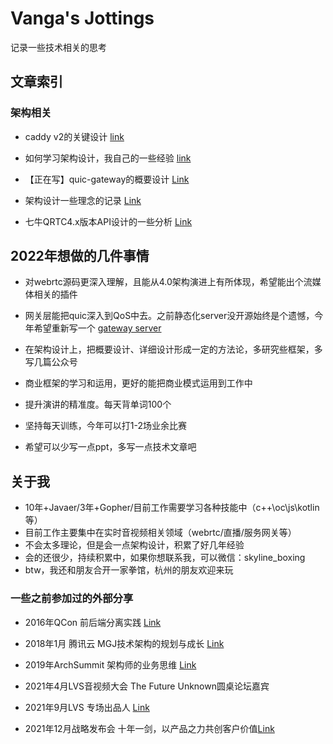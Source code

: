 # Vanga's Jottings

记录一些技术相关的思考


## 文章索引

### 架构相关

* caddy v2的关键设计 [link](arch/caddy-v2-design.md)

* 如何学习架构设计，我自己的一些经验 [link](arch/how-to-learn-arch.md)

* 【正在写】quic-gateway的概要设计 [Link](arch/quic-gateway-design.md)

* 架构设计一些理念的记录 [Link](arch/arch-design-principle.md)

* 七牛QRTC4.x版本API设计的一些分析 [Link](arch/qn-rtc-apiv4-design.md)


## 2022年想做的几件事情

* 对webrtc源码更深入理解，且能从4.0架构演进上有所体现，希望能出个流媒体相关的插件

* 网关层能把quic深入到QoS中去。之前静态化server没开源始终是个遗憾，今年希望重新写一个 [gateway server](https://github.com/vanga-top/quic-gateway)

* 在架构设计上，把概要设计、详细设计形成一定的方法论，多研究些框架，多写几篇公众号

* 商业框架的学习和运用，更好的能把商业模式运用到工作中

* 提升演讲的精准度。每天背单词100个

* 坚持每天训练，今年可以打1-2场业余比赛

* 希望可以少写一点ppt，多写一点技术文章吧


## 关于我

* 10年+Javaer/3年+Gopher/目前工作需要学习各种技能中（c++\oc\js\kotlin等）
* 目前工作主要集中在实时音视频相关领域（webrtc/直播/服务网关等）
* 不会太多理论，但是会一点架构设计，积累了好几年经验
* 会的还很少，持续积累中，如果你想联系我，可以微信：skyline_boxing
* btw，我还和朋友合开一家拳馆，杭州的朋友欢迎来玩


### 一些之前参加过的外部分享

* 2016年QCon 前后端分离实践 [Link](http://2016.qconshanghai.com/presentation/3031/)

* 2018年1月 腾讯云 MGJ技术架构的规划与成长 [Link](https://cloud.tencent.com/developer/article/1023435)

* 2019年ArchSummit 架构师的业务思维 [Link](https://www.infoq.cn/article/FPa9YlF0V7oUILWT_J2B)

* 2021年4月LVS音视频大会 The Future Unknown圆桌论坛嘉宾

* 2021年9月LVS 专场出品人 [Link](https://zhuanlan.zhihu.com/p/430672855)

* 2021年12月战略发布会  十年一剑，以产品之力共创客户价值[Link](https://www.shangyexinzhi.com/article/4469597.html)

